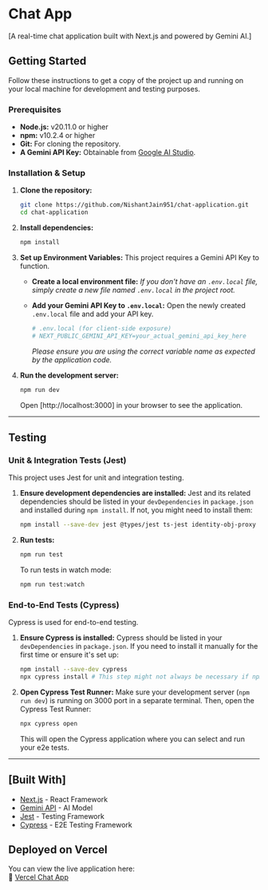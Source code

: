 # Chat App
[A real-time chat application built with Next.js and powered by Gemini AI.]

## Getting Started

Follow these instructions to get a copy of the project up and running on your local machine for development and testing purposes.

### Prerequisites

*   **Node.js:** v20.11.0 or higher
*   **npm:** v10.2.4 or higher
*   **Git:** For cloning the repository.
*   **A Gemini API Key:** Obtainable from [Google AI Studio](https://aistudio.google.com/app/apikey).

### Installation & Setup

1.  **Clone the repository:**
    ```bash
    git clone https://github.com/NishantJain951/chat-application.git
    cd chat-application
    ```

2.  **Install dependencies:**
    ```bash
    npm install
    ```

3.  **Set up Environment Variables:**
    This project requires a Gemini API Key to function.

    *   **Create a local environment file:**
        *If you don't have an `.env.local` file, simply create a new file named `.env.local` in the project root.*

    *   **Add your Gemini API Key to `.env.local`:**
        Open the newly created `.env.local` file and add your API key.
        ```ini
        # .env.local (for client-side exposure)
        # NEXT_PUBLIC_GEMINI_API_KEY=your_actual_gemini_api_key_here
        ```
        *Please ensure you are using the correct variable name as expected by the application code.*

4.  **Run the development server:**
    ```bash
    npm run dev
    ```
    Open [http://localhost:3000] in your browser to see the application.
---

## Testing

### Unit & Integration Tests (Jest)

This project uses Jest for unit and integration testing.

1.  **Ensure development dependencies are installed:**
    Jest and its related dependencies should be listed in your `devDependencies` in `package.json` and installed during `npm install`. If not, you might need to install them:
    ```bash
    npm install --save-dev jest @types/jest ts-jest identity-obj-proxy jest-environment-jsdom  @testing-library/jest-dom
    ```

2.  **Run tests:**
    ```bash
    npm run test
    ```
    To run tests in watch mode:
    ```bash
    npm run test:watch
    ```

### End-to-End Tests (Cypress)

Cypress is used for end-to-end testing.

1.  **Ensure Cypress is installed:**
    Cypress should be listed in your `devDependencies` in `package.json`. If you need to install it manually for the first time or ensure it's set up:
    ```bash
    npm install --save-dev cypress
    npx cypress install # This step might not always be necessary if npm install handles it.
    ```

2.  **Open Cypress Test Runner:**
    Make sure your development server (`npm run dev`) is running on 3000 port in a separate terminal. Then, open the Cypress Test Runner:
    ```bash
    npx cypress open
    ```
    This will open the Cypress application where you can select and run your e2e tests.
---

## [Built With]

*   [Next.js](https://nextjs.org/) - React Framework
*   [Gemini API](https://ai.google.dev/docs) - AI Model
*   [Jest](https://jestjs.io/) - Testing Framework
*   [Cypress](https://www.cypress.io/) - E2E Testing Framework


## Deployed on Vercel

You can view the live application here:  
🔗 [Vercel Chat App](http://chat-application-six-sage.vercel.app/)